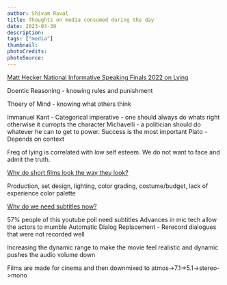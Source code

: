 ```yaml
---
author: Shivam Raval
title: Thoughts on media consumed during the day
date: 2023-03-30
description: 
tags: ["media"]
thumbnail: 
photoCredits: 
photoSource: 
---
```



<a href = "https://www.youtube.com/watch?v=CBdwWRR239U">Matt Hecker National Informative Speaking Finals 2022 on Lying
</a>


Doentic Reasoning - knowing rules and punishment

Thoery of Mind - knowing what others think

Immanuel Kant - Categorical imperative - one should always do whats right otherwise it curropts the character
Michavelli - a politician should do whatever he can to get to power. Success is the most important
Plato - Depends on context

Freq of lying is correlated with low self esteem. We do not want to face and admit the truth.

<a href = "https://www.youtube.com/watch?v=a5uiGFkjaDQ">Why do short films look the way they look?
</a>

Production, set design, lighting, color grading, costume/budget, lack of experience
color palette


<a href = "https://www.youtube.com/watch?v=VYJtb2YXae8">Why do we need subtitles now?
</a>

57% people of this youtube poll need subtitles
Advances in mic tech allow the actors to mumble
Automatic Dialog Replacement - Rerecord dialogues that were not recorded well

Increasing the dynamic range to make the movie feel realistic and dynamic pushes the audio volume down

Films are made for cinema and then downmixed to atmos->7.1->5.1->stereo->mono
